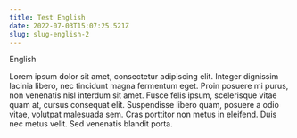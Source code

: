 ```yaml
---
title: Test English
date: 2022-07-03T15:07:25.521Z
slug: slug-english-2
---
```

English

Lorem ipsum dolor sit amet, consectetur adipiscing elit. Integer dignissim lacinia libero, nec tincidunt magna fermentum eget. Proin posuere mi purus, non venenatis nisl interdum sit amet. Fusce felis ipsum, scelerisque vitae quam at, cursus consequat elit. Suspendisse libero quam, posuere a odio vitae, volutpat malesuada sem. Cras porttitor non metus in eleifend. Duis nec metus velit. Sed venenatis blandit porta.